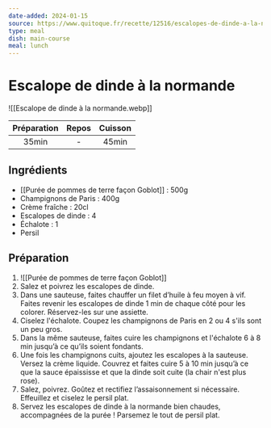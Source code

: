 ```yaml
---
date-added: 2024-01-15
source: https://www.quitoque.fr/recette/12516/escalopes-de-dinde-a-la-normande
type: meal
dish: main-course
meal: lunch
---
```


# Escalope de dinde à la normande

![[Escalope de dinde à la normande.webp]]

| Préparation | Repos | Cuisson |
|:-----------:|:-----:|:-------:|
|    35min    |   -   |  45min  |

## Ingrédients

- [[Purée de pommes de terre façon Goblot]] : 500g
- Champignons de Paris : 400g
- Crème fraîche : 20cl
- Escalopes de dinde : 4
- Échalote : 1
- Persil

## Préparation

1. ![[Purée de pommes de terre façon Goblot]]
2. Salez et poivrez les escalopes de dinde.
3. Dans une sauteuse, faites chauffer un filet d’huile à feu moyen à vif. Faites revenir les escalopes de dinde 1 min de chaque côté pour les colorer. Réservez-les sur une assiette.
4. Ciselez l'échalote. Coupez les champignons de Paris en 2 ou 4 s'ils sont un peu gros.
5. Dans la même sauteuse, faites cuire les champignons et l'échalote 6 à 8 min jusqu’à ce qu’ils soient fondants.
6. Une fois les champignons cuits, ajoutez les escalopes à la sauteuse. Versez la crème liquide. Couvrez et faites cuire 5 à 10 min jusqu’à ce que la sauce épaississe et que la dinde soit cuite (la chair n'est plus rose).
7. Salez, poivrez. Goûtez et rectifiez l’assaisonnement si nécessaire. Effeuillez et ciselez le persil plat.
8. Servez les escalopes de dinde à la normande bien chaudes, accompagnées de la purée ! Parsemez le tout de persil plat.
